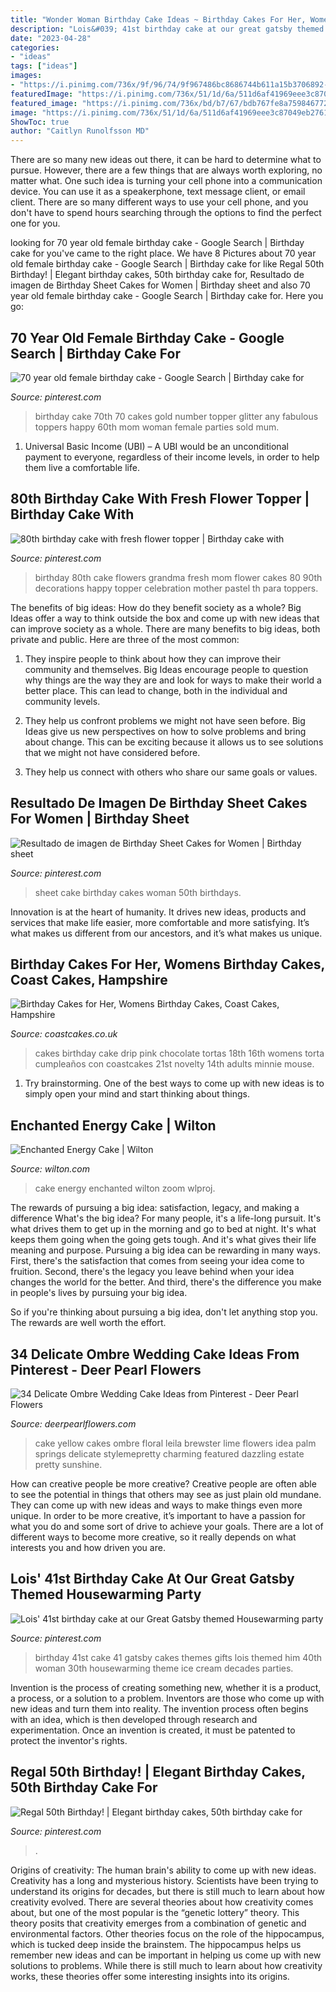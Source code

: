 ```yaml
---
title: "Wonder Woman Birthday Cake Ideas ~ Birthday Cakes For Her, Womens Birthday Cakes, Coast Cakes, Hampshire"
description: "Lois&#039; 41st birthday cake at our great gatsby themed housewarming party"
date: "2023-04-28"
categories:
- "ideas"
tags: ["ideas"]
images:
- "https://i.pinimg.com/736x/9f/96/74/9f967486bc8686744b611a15b3706892--th-birthday-cake-fresh-flowers.jpg"
featuredImage: "https://i.pinimg.com/736x/51/1d/6a/511d6af41969eee3c87049eb27616b54.jpg"
featured_image: "https://i.pinimg.com/736x/bd/b7/67/bdb767fe8a75984677292ab80598e851.jpg"
image: "https://i.pinimg.com/736x/51/1d/6a/511d6af41969eee3c87049eb27616b54.jpg"
ShowToc: true
author: "Caitlyn Runolfsson MD"
---
```



There are so many new ideas out there, it can be hard to determine what to pursue. However, there are a few things that are always worth exploring, no matter what. One such idea is turning your cell phone into a communication device. You can use it as a speakerphone, text message client, or email client. There are so many different ways to use your cell phone, and you don't have to spend hours searching through the options to find the perfect one for you.

	

		
looking for 70 year old female birthday cake - Google Search | Birthday cake for you've came to the right place. We have 8 Pictures about 70 year old female birthday cake - Google Search | Birthday cake for like Regal 50th Birthday! | Elegant birthday cakes, 50th birthday cake for, Resultado de imagen de Birthday Sheet Cakes for Women | Birthday sheet and also 70 year old female birthday cake - Google Search | Birthday cake for. Here you go:
		
    
## 70 Year Old Female Birthday Cake - Google Search | Birthday Cake For

<img loading=lazy src="https://i.pinimg.com/736x/51/1d/6a/511d6af41969eee3c87049eb27616b54.jpg" onerror="this.onerror=null;this.src='https://tse3.mm.bing.net/th?id=OIP.MwJZzKSBq6pbq1FGP0livQHaJ4&amp;pid=15.1';" alt="70 year old female birthday cake - Google Search | Birthday cake for">

_Source: pinterest.com_

>birthday cake 70th 70 cakes gold number topper glitter any fabulous toppers happy 60th mom woman female parties sold mum. 

	

1. Universal Basic Income (UBI) – A UBI would be an unconditional payment to everyone, regardless of their income levels, in order to help them live a comfortable life.

    
## 80th Birthday Cake With Fresh Flower Topper | Birthday Cake With

<img loading=lazy src="https://i.pinimg.com/736x/9f/96/74/9f967486bc8686744b611a15b3706892--th-birthday-cake-fresh-flowers.jpg" onerror="this.onerror=null;this.src='https://tse4.mm.bing.net/th?id=OIP.h2amp2MkyoJU712i2MQv_QHaNK&amp;pid=15.1';" alt="80th birthday cake with fresh flower topper | Birthday cake with">

_Source: pinterest.com_

>birthday 80th cake flowers grandma fresh mom flower cakes 80 90th decorations happy topper celebration mother pastel th para toppers. 

	

The benefits of big ideas: How do they benefit society as a whole?
Big Ideas offer a way to think outside the box and come up with new ideas that can improve society as a whole. There are many benefits to big ideas, both private and public. Here are three of the most common: 
1) They inspire people to think about how they can improve their community and themselves. Big Ideas encourage people to question why things are the way they are and look for ways to make their world a better place. This can lead to change, both in the individual and community levels.

2) They help us confront problems we might not have seen before. Big Ideas give us new perspectives on how to solve problems and bring about change. This can be exciting because it allows us to see solutions that we might not have considered before.

3) They help us connect with others who share our same goals or values.

    
## Resultado De Imagen De Birthday Sheet Cakes For Women | Birthday Sheet

<img loading=lazy src="https://i.pinimg.com/736x/bd/b7/67/bdb767fe8a75984677292ab80598e851.jpg" onerror="this.onerror=null;this.src='https://tse3.mm.bing.net/th?id=OIP.Tyt-jJu-6pB8xGtWr-FEdwHaJ3&amp;pid=15.1';" alt="Resultado de imagen de Birthday Sheet Cakes for Women | Birthday sheet">

_Source: pinterest.com_

>sheet cake birthday cakes woman 50th birthdays. 

	

Innovation is at the heart of humanity. It drives new ideas, products and services that make life easier, more comfortable and more satisfying. It’s what makes us different from our ancestors, and it’s what makes us unique.

    
## Birthday Cakes For Her, Womens Birthday Cakes, Coast Cakes, Hampshire

<img loading=lazy src="https://coastcakes.co.uk/wp-content/uploads/2013/11/Picture-36778s.jpg" onerror="this.onerror=null;this.src='https://tse2.mm.bing.net/th?id=OIP.f_ucNGJuIvXXCe8CWtAeqwHaLj&amp;pid=15.1';" alt="Birthday Cakes for Her, Womens Birthday Cakes, Coast Cakes, Hampshire">

_Source: coastcakes.co.uk_

>cakes birthday cake drip pink chocolate tortas 18th 16th womens torta cumpleaños con coastcakes 21st novelty 14th adults minnie mouse. 

	

1. Try brainstorming. One of the best ways to come up with new ideas is to simply open your mind and start thinking about things.

    
## Enchanted Energy Cake | Wilton

<img loading=lazy src="https://www.wilton.com/dw/image/v2/AAWA_PRD/on/demandware.static/-/Sites-wilton-project-master/default/dw671a3b48/images/project/WLPROJ-9467/Enchanted_Energy_Cake.jpg?sw=1440&amp;sh=750&amp;sm=fit" onerror="this.onerror=null;this.src='https://tse1.mm.bing.net/th?id=OIP.djaEMgKCAtdMcDGDyxe2AgHaHa&amp;pid=15.1';" alt="Enchanted Energy Cake | Wilton">

_Source: wilton.com_

>cake energy enchanted wilton zoom wlproj. 

	

The rewards of pursuing a big idea: satisfaction, legacy, and making a difference
What's the big idea? For many people, it's a life-long pursuit. It's what drives them to get up in the morning and go to bed at night. It's what keeps them going when the going gets tough. And it's what gives their life meaning and purpose.
 Pursuing a big idea can be rewarding in many ways. First, there's the satisfaction that comes from seeing your idea come to fruition. Second, there's the legacy you leave behind when your idea changes the world for the better. And third, there's the difference you make in people's lives by pursuing your big idea.

So if you're thinking about pursuing a big idea, don't let anything stop you. The rewards are well worth the effort.

    
## 34 Delicate Ombre Wedding Cake Ideas From Pinterest - Deer Pearl Flowers

<img loading=lazy src="https://www.deerpearlflowers.com/wp-content/uploads/2015/05/lime-yellow-ombre-floral-wedding-cake-idea.jpg" onerror="this.onerror=null;this.src='https://tse1.mm.bing.net/th?id=OIP.GM9ZnNkEkluB2P8G4PEiAQHaKH&amp;pid=15.1';" alt="34 Delicate Ombre Wedding Cake Ideas from Pinterest - Deer Pearl Flowers">

_Source: deerpearlflowers.com_

>cake yellow cakes ombre floral leila brewster lime flowers idea palm springs delicate stylemepretty charming featured dazzling estate pretty sunshine. 

	

How can creative people be more creative?
Creative people are often able to see the potential in things that others may see as just plain old mundane. They can come up with new ideas and ways to make things even more unique. In order to be more creative, it’s important to have a passion for what you do and some sort of drive to achieve your goals. There are a lot of different ways to become more creative, so it really depends on what interests you and how driven you are.

    
## Lois&#039; 41st Birthday Cake At Our Great Gatsby Themed Housewarming Party

<img loading=lazy src="https://i.pinimg.com/736x/34/6b/d6/346bd6af38671321837e305775d6a100--st-birthday-nye-party.jpg" onerror="this.onerror=null;this.src='https://tse2.mm.bing.net/th?id=OIP.2db9L_dkRkY1N0W8Dq2dXwHaJ4&amp;pid=15.1';" alt="Lois&#039; 41st birthday cake at our Great Gatsby themed Housewarming party">

_Source: pinterest.com_

>birthday 41st cake 41 gatsby cakes themes gifts lois themed him 40th woman 30th housewarming theme ice cream decades parties. 

	

Invention is the process of creating something new, whether it is a product, a process, or a solution to a problem. Inventors are those who come up with new ideas and turn them into reality. The invention process often begins with an idea, which is then developed through research and experimentation. Once an invention is created, it must be patented to protect the inventor's rights.

    
## Regal 50th Birthday! | Elegant Birthday Cakes, 50th Birthday Cake For

<img loading=lazy src="https://i.pinimg.com/736x/e1/c0/56/e1c056445eab6c6d87d0c2d06538488a.jpg" onerror="this.onerror=null;this.src='https://tse1.mm.bing.net/th?id=OIP.QVjjsn03bVV5_sjHOugeFgHaLH&amp;pid=15.1';" alt="Regal 50th Birthday! | Elegant birthday cakes, 50th birthday cake for">

_Source: pinterest.com_

>. 

	

Origins of creativity: The human brain's ability to come up with new ideas.
Creativity has a long and mysterious history. Scientists have been trying to understand its origins for decades, but there is still much to learn about how creativity evolved. There are several theories about how creativity comes about, but one of the most popular is the “genetic lottery” theory. This theory posits that creativity emerges from a combination of genetic and environmental factors. Other theories focus on the role of the hippocampus, which is tucked deep inside the brainstem. The hippocampus helps us remember new ideas and can be important in helping us come up with new solutions to problems. While there is still much to learn about how creativity works, these theories offer some interesting insights into its origins.

